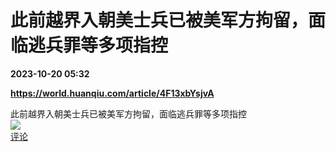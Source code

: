 # 此前越界入朝美士兵已被美军方拘留，面临逃兵罪等多项指控

**2023-10-20 05:32**

**https://world.huanqiu.com/article/4F13xbYsjvA**

此前越界入朝美士兵已被美军方拘留，面临逃兵罪等多项指控  
![](https://img3.chouti.com/CHOUTI_20231020/D46292A954E3496889F2F51B4D702D18_W893H893.jpeg)  
[评论](https://m.chouti.com/link/40348028)